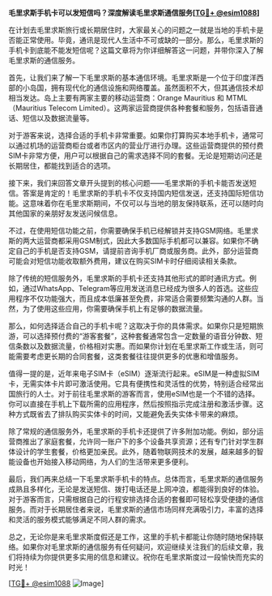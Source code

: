 **毛里求斯手机卡可以发短信吗？深度解读毛里求斯通信服务[[TG💪+ @esim1088](https://t.me/s/esim1088)]**

在计划去毛里求斯旅行或长期居住时，大家最关心的问题之一就是当地的手机卡是否能正常使用。毕竟，通讯是现代人生活中不可或缺的一部分。那么，毛里求斯的手机卡到底能不能发短信呢？这篇文章将为你详细解答这一问题，并带你深入了解毛里求斯的通信服务。

首先，让我们来了解一下毛里求斯的基本通信环境。毛里求斯是一个位于印度洋西部的小岛国，拥有现代化的通信设施和网络覆盖。虽然面积不大，但其通信技术却相当发达。岛上主要有两家主要的移动运营商：Orange Mauritius 和 MTML（Mauritius Telecom Limited）。这两家运营商提供各种套餐和服务，包括语音通话、短信以及数据流量等。

对于游客来说，选择合适的手机卡非常重要。如果你打算购买本地手机卡，通常可以通过机场的运营商柜台或者市区内的营业厅进行办理。这些运营商提供的预付费SIM卡非常方便，用户可以根据自己的需求选择不同的套餐。无论是短期访问还是长期居住，都能找到适合的选项。

接下来，我们来回答文章开头提到的核心问题——毛里求斯的手机卡能否发送短信。答案是肯定的！毛里求斯的手机卡不仅支持国内短信发送，还支持国际短信功能。这意味着你在毛里求斯期间，不仅可以与当地的朋友保持联系，还可以随时向其他国家的亲朋好友发送问候信息。

不过，在使用短信功能之前，你需要确保手机已经解锁并支持GSM网络。毛里求斯的两大运营商都采用GSM制式，因此大多数国际手机都可以兼容。如果你不确定自己的手机是否支持GSM，请提前咨询手机厂商或服务商。此外，部分运营商可能会对短信功能收取额外费用，建议在购买SIM卡时仔细阅读相关条款。

除了传统的短信服务外，毛里求斯的手机卡还支持其他形式的即时通讯方式。例如，通过WhatsApp、Telegram等应用发送消息已经成为很多人的首选。这些应用程序不仅功能强大，而且成本低廉甚至免费，非常适合需要频繁沟通的人群。当然，为了使用这些应用，你需要确保手机上有足够的数据流量。

那么，如何选择适合自己的手机卡呢？这取决于你的具体需求。如果你只是短期旅游，可以选择预付费的“游客套餐”，这种套餐通常包含一定数量的语音分钟数、短信条数以及数据流量，价格相对实惠。而如果你计划在毛里求斯工作或生活，则可能需要考虑更长期的合同套餐，这类套餐往往提供更多的优惠和增值服务。

值得一提的是，近年来电子SIM卡（eSIM）逐渐流行起来。eSIM是一种虚拟SIM卡，无需实体卡片即可激活使用。它具有便携性和灵活性的优势，特别适合经常出国旅行的人士。对于前往毛里求斯的游客而言，使用eSIM也是一个不错的选择。你可以直接在手机上下载所需的应用程序，然后按照指示完成注册和激活步骤。这种方式既省去了排队购买实体卡的时间，又能避免丢失实体卡带来的麻烦。

除了常规的通信服务外，毛里求斯的手机卡还提供了许多附加功能。例如，部分运营商推出了家庭套餐，允许同一账户下的多个设备共享资源；还有专门针对学生群体设计的学生套餐，价格更加亲民。此外，随着物联网技术的发展，越来越多的智能设备也开始接入移动网络，为人们的生活带来更多便利。

最后，我们再来总结一下毛里求斯手机卡的特点。总体而言，毛里求斯的通信服务成熟且多样化，无论是发送短信、拨打电话还是上网冲浪，都能得到良好的体验。对于游客而言，只需根据自己的行程安排选择合适的套餐即可轻松享受便捷的通信服务。而对于长期居住者来说，毛里求斯的通信市场同样充满吸引力，丰富的选择和灵活的服务模式能够满足不同人群的需求。

总之，无论你是来毛里求斯度假还是工作，这里的手机卡都能让你随时随地保持联络。如果你对毛里求斯的通信服务有任何疑问，欢迎继续关注我们的后续文章，我们将持续为你提供更多实用的信息和建议。祝你在毛里求斯度过一段愉快而充实的时光！

[[TG💪+ @esim1088](https://t.me/s/esim1088) ![Image](https://i.postimg.cc/4NQfJmqS/Snipaste-2025-05-13-00-14-12.png)]